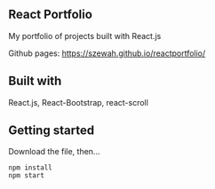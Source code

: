 ## React Portfolio
My portfolio of projects built with React.js

Github pages: https://szewah.github.io/reactportfolio/

## Built with
React.js, React-Bootstrap, react-scroll

## Getting started

Download the file, then...

```
npm install
npm start

```

